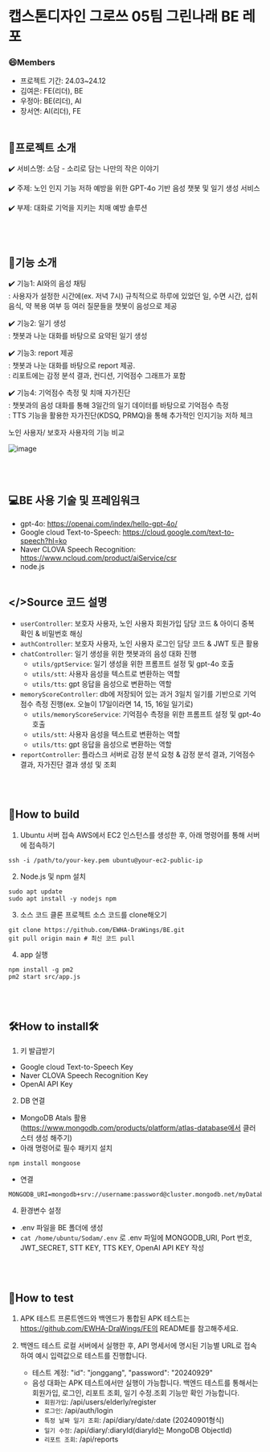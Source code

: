 # 캡스톤디자인 그로쓰 05팀 그린나래 BE 레포

### 😄Members
- 프로젝트 기간: 24.03~24.12
- 김여은: FE(리더), BE
- 우정아: BE(리더), AI
- 장서연: AI(리더), FE
<br><br>

## 📂프로젝트 소개
✔️ 서비스명: 소담 - 소리로 담는 나만의 작은 이야기

✔️ 주제: 노인 인지 기능 저하 예방을 위한 GPT-4o 기반 음성 챗봇 및 일기 생성 서비스

✔️ 부제: 대화로 기억을 지키는 치매 예방 솔루션

<br><br>

## 📂기능 소개
✔️ 기능1: AI와의 음성 채팅<br>
: 사용자가 설정한 시간에(ex. 저녁 7시) 규칙적으로 하루에 있었던 일, 수면 시간, 섭취 음식, 약 복용 여부 등 여러 질문들을 챗봇이 음성으로 제공

✔️ 기능2: 일기 생성<br>
: 챗봇과 나눈 대화를 바탕으로 요약된 일기 생성

✔️ 기능3: report 제공<br>
: 챗봇과 나눈 대화를 바탕으로 report 제공.<br>
: 리포트에는 감정 분석 결과, 컨디션, 기억점수 그래프가 포함<br>

✔️ 기능4: 기억점수 측정 및 치매 자가진단<br>
: 챗봇과의 음성 대화를 통해 3일간의 일기 데이터를 바탕으로 기억점수 측정<br>
: TTS 기능을 활용한 자가진단(KDSQ, PRMQ)을 통해 추가적인 인지기능 저하 체크<br>


노인 사용자/ 보호자 사용자의 기능 비교<br>

![image](https://github.com/user-attachments/assets/040638f8-0479-4595-9aad-38cc014b6a94)

<br><br>

## 💻BE 사용 기술 및 프레임워크
- gpt-4o: https://openai.com/index/hello-gpt-4o/
- Google cloud Text-to-Speech: https://cloud.google.com/text-to-speech?hl=ko
- Naver CLOVA Speech Recognition: https://www.ncloud.com/product/aiService/csr
- node.js
<br><br>

## </>Source 코드 설명
- ```userController```: 보호자 사용자, 노인 사용자 회원가입 담당 코드 & 아이디 중복 확인 & 비밀번호 해싱
- ```authController```: 보호자 사용자, 노인 사용자 로그인 담당 코드 & JWT 토큰 활용
- ```chatController```: 일기 생성을 위한 챗봇과의 음성 대화 진행
  - ```utils/gptService```: 일기 생성을 위한 프롬프트 설정 및 gpt-4o 호출
  - ```utils/stt```: 사용자 음성을 텍스트로 변환하는 역할
  - ```utils/tts```: gpt 응답을 음성으로 변환하는 역할
- ```memoryScoreController```: db에 저장되어 있는 과거 3일치 일기를 기반으로 기억점수 측정 진행(ex. 오늘이 17일이라면 14, 15, 16일 일기로)
  - ```utils/memoryScoreService```: 기억점수 측정을 위한 프롬프트 설정 및 gpt-4o 호출
  - ```utils/stt```: 사용자 음성을 텍스트로 변환하는 역할
  - ```utils/tts```: gpt 응답을 음성으로 변환하는 역할
- ```reportController```: 플라스크 서버로 감정 분석 요청 & 감정 분석 결과, 기억점수 결과, 자가진단 결과 생성 및 조회

<br><br>

## 🔨How to build
1. Ubuntu 서버 접속
AWS에서 EC2 인스턴스를 생성한 후, 아래 명령어를 통해 서버에 접속하기

```
ssh -i /path/to/your-key.pem ubuntu@your-ec2-public-ip
```

2. Node.js 및 npm 설치
   
```
sudo apt update
sudo apt install -y nodejs npm  
```

3. 소스 코드 클론
프로젝트 소스 코드를 clone해오기
```
git clone https://github.com/EWHA-DraWings/BE.git
git pull origin main # 최신 코드 pull
```

4. app 실행
```
npm install -g pm2
pm2 start src/app.js
```

<br><br>
## 🛠️How to install🛠
1. 키 발급받기
- Google cloud Text-to-Speech Key
- Naver CLOVA Speech Recognition Key
- OpenAI API Key

2. DB 연결
- MongoDB Atals 활용(https://www.mongodb.com/products/platform/atlas-database에서 클러스터 생성 해주기)
- 아래 명령어로 필수 패키지 설치
```
npm install mongoose 
```
- 연결
```
MONGODB_URI=mongodb+srv://username:password@cluster.mongodb.net/myDatabase
```
   
4. 환경변수 설정
- .env 파일을 BE 폴더에 생성
- ```cat /home/ubuntu/Sodam/.env``` 로  .env 파일에 MONGODB_URI, Port 번호, JWT_SECRET, STT KEY, TTS KEY, OpenAI API KEY 작성

<br><br>
## 📜How to test
1. APK 테스트
   프론트엔드와 백엔드가 통합된 APK 테스트는 https://github.com/EWHA-DraWings/FE의 README를 참고해주세요.

2. 백엔드 테스트
   로컬 서버에서 실행한 후, API 명세서에 명시된 기능별 URL로 접속하여 예시 입력값으로 테스트를 진행합니다.
   - 테스트 계정: "id": "jonggang", "password": "20240929"
   - 음성 대화는 APK 테스트에서만 실행이 가능합니다. 백엔드 테스트를 통해서는 회원가입, 로그인, 리포트 조회, 일기 수정.조회 기능만 확인 가능합니다.
     -  ```회원가입```: /api/users/elderly/register
     - ```로그인```: /api/auth/login
     - ```특정 날짜 일기 조회```: /api/diary/date/:date (20240901형식)
     - ```일기 수정```: /api/diary/:diaryId(diaryId는 MongoDB ObjectId)
     - ```리포트 조회```: /api/reports
